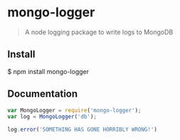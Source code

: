 # mongo-logger

> A node logging package to write logs to MongoDB

## Install

  $ npm install mongo-logger

## Documentation

```js
var MongoLogger = require('mongo-logger');
var log = MongoLogger('db');

log.error('SOMETHING HAS GONE HORRIBLY WRONG!')
```
